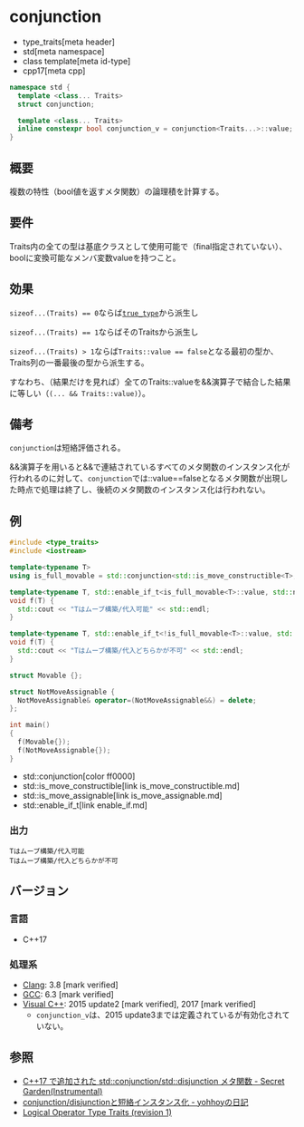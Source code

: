 # conjunction
* type_traits[meta header]
* std[meta namespace]
* class template[meta id-type]
* cpp17[meta cpp]

```cpp
namespace std {
  template <class... Traits>
  struct conjunction;

  template <class... Traits>
  inline constexpr bool conjunction_v = conjunction<Traits...>::value;
}
```

## 概要
複数の特性（bool値を返すメタ関数）の論理積を計算する。

## 要件
Traits内の全ての型は基底クラスとして使用可能で（final指定されていない）、boolに変換可能なメンバ変数valueを持つこと。

## 効果
`sizeof...(Traits) == 0`ならば[`true_type`](true_type.md)から派生し

`sizeof...(Traits) == 1`ならばそのTraitsから派生し

`sizeof...(Traits) > 1`ならば`Traits::value == false`となる最初の型か、Traits列の一番最後の型から派生する。

すなわち、（結果だけを見れば）全てのTraits::valueを&&演算子で結合した結果に等しい（`(... && Traits::value)`）。

## 備考
`conjunction`は短絡評価される。

&&演算子を用いると&&で連結されているすべてのメタ関数のインスタンス化が行われるのに対して、`conjunction`では::value==falseとなるメタ関数が出現した時点で処理は終了し、後続のメタ関数のインスタンス化は行われない。

## 例
```cpp example
#include <type_traits>
#include <iostream>

template<typename T>
using is_full_movable = std::conjunction<std::is_move_constructible<T>, std::is_move_assignable<T>>;

template<typename T, std::enable_if_t<is_full_movable<T>::value, std::nullptr_t> = nullptr>
void f(T) {
  std::cout << "Tはムーブ構築/代入可能" << std::endl;
}

template<typename T, std::enable_if_t<!is_full_movable<T>::value, std::nullptr_t> = nullptr>
void f(T) {
  std::cout << "Tはムーブ構築/代入どちらかが不可" << std::endl;
}

struct Movable {};

struct NotMoveAssignable {
  NotMoveAssignable& operator=(NotMoveAssignable&&) = delete;
};

int main()
{
  f(Movable{});
  f(NotMoveAssignable{});
}
```
* std::conjunction[color ff0000]
* std::is_move_constructible[link is_move_constructible.md]
* std::is_move_assignable[link is_move_assignable.md]
* std::enable_if_t[link enable_if.md]

### 出力
```
Tはムーブ構築/代入可能
Tはムーブ構築/代入どちらかが不可
```

## バージョン
### 言語
- C++17

### 処理系
- [Clang](/implementation.md#clang): 3.8 [mark verified]
- [GCC](/implementation.md#gcc): 6.3 [mark verified]
- [Visual C++](/implementation.md#visual_cpp): 2015 update2 [mark verified], 2017 [mark verified]
	- `conjunction_v`は、2015 update3までは定義されているが有効化されていない。


## 参照
- [C++17 で追加された std::conjunction/std::disjunction メタ関数 - Secret Garden(Instrumental)](http://secret-garden.hatenablog.com/entry/2017/08/13/203150)
- [conjunction/disjunctionと短絡インスタンス化 - yohhoyの日記](https://yohhoy.hatenadiary.jp/entry/20171103/p1)
- [Logical Operator Type Traits (revision 1)](http://www.open-std.org/jtc1/sc22/wg21/docs/papers/2015/p0013r1.html)
